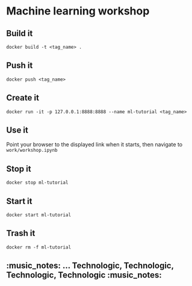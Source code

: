 # Machine learning workshop

## Build it

```
docker build -t <tag_name> .
```

## Push it

```
docker push <tag_name>
```

## Create it

```
docker run -it -p 127.0.0.1:8888:8888 --name ml-tutorial <tag_name>
```

## Use it

Point your browser to the displayed link when it starts, then navigate to `work/workshop.ipynb`

## Stop it

```
docker stop ml-tutorial
```

## Start it

```
docker start ml-tutorial
```

## Trash it

```
docker rm -f ml-tutorial
```

## :music_notes: ... Technologic, Technologic, Technologic, Technologic :music_notes:
